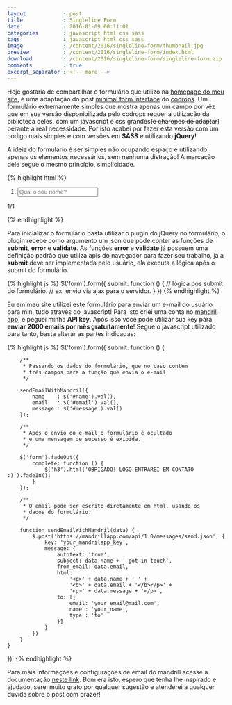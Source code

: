 ```yaml
---
layout            : post
title             : Singleline Form
date              : 2016-01-09 00:11:01
categories        : javascript html css sass
tags              : javascript html css sass
image             : /content/2016/singleline-form/thumbnail.jpg
preview           : /content/2016/singleline-form/index.html
download          : /content/2016/singleline-form/singleline-form.zip
comments          : true
excerpt_separator : <!-- more -->
---
```


Hoje gostaria de compartilhar o formulário que utilizo na <a href="https://www.alexrohleder.com.br">homepage do meu site</a>, é uma adaptação do post <a href="http://tympanus.net/codrops/2014/04/01/minimal-form-interface/">minimal form interface</a> do <a href="http://tympanus.net/codrops">codrops</a>. Um formulário extremamente simples que mostra apenas um campo por vêz que em sua versão disponibilizada pelo codrops requer a utilização da biblioteca deles, com um javascript e css grandes<strike>(e charopes de adaptar)</strike> perante a real necessidade. Por isto acabei por fazer esta versão com um código mais simples e com versões em <b>SASS</b> e utilizando <b>jQuery</b>!
<!-- more -->
A ideia do formulário é ser simples não ocupando espaço e utilizando apenas os elementos necessários, sem nenhuma distração! A marcação dele segue o mesmo princípio, simplicidade.

{% highlight html %}
<form novalidate autocomplete="off" class="ar-form">
    <ol class="questions">
        <!-- lista de questões, note que só a primeira tem a class current -->
        <li class="question current">
            <!-- também é possível incluir labels -->
            <!-- <label for="name">Qual seu nome?</label> -->
            <input type="text" id="name" placeholder="Qual o seu nome?" required>
        </li>
    </ol>
    <div class="next"><div class="arrow"></div></div>
    <div class="progress"><div class="progress-bar"></div></div>
    <div class="error"></div>
    <div class="count"><span class="itr">1</span>/<span class="total">1</span></div>
</form>
{% endhighlight %}

Para inicializar o formulário basta utilizar o plugin do jQuery no formulário, o plugin recebe como argumento um json que pode conter as funções de <b>submit</b>, <b>error</b> e <b>validate</b>. As funções <b>error</b> e <b>validate</b> já possuem uma definição padrão que utiliza apis do navegador para fazer seu trabalho, já a <b>submit</b> deve ser implementada pelo usuário, ela executa a lógica após o submit do formulário.

{% highlight js %}
$('form').form({
    submit: function () {
        // lógica pós submit do formulário.
        // ex. envio via ajax para o servidor.
    }
})
{% endhighlight %}

Eu em meu site utilizei este formulário para enviar um e-mail do usuário para min, tudo através do javascript! Para isto criei uma conta no <a href="https://mandrillapp.com/">mandrill app</a>, e peguei minha <b>API key</b>. Após isso você pode utilizar sua key para **enviar 2000 emails por mês gratuítamente**! Segue o javascript utilizado para tanto, basta alterar as partes indicadas:

{% highlight js %}
$('form').form({
    submit: function () {
        
        /**
         * Passando os dados do formulário, que no caso contem
         * três campos para a função que envia o e-mail
         */
        
        sendEmailWithMandril({
            name    : $('#name').val(),
            email   : $('#email').val(),
            message : $('#message').val()
        });

        /**
         * Após o envio do e-mail o formulário é ocultado
         * e uma mensagem de sucesso é exibida.
         */

        $('form').fadeOut({
            complete: function () {
                $('h3').html('OBRIGADO! LOGO ENTRAREI EM CONTATO :)').fadeIn();
            }
        });

        /**
         * O email pode ser escrito diretamente em html, usando os
         * dados do formulário.
         */

        function sendEmailWithMandril(data) {
            $.post('https://mandrillapp.com/api/1.0/messages/send.json', {
                key: 'your_mandrilapp_key',
                message: {
                    autotext: 'true',
                    subject: data.name + ' got in touch',
                    from_email: data.email,
                    html: 
                        '<p>' + data.name + ' ' +
                        '<b>' + data.email + '</b></p>' + 
                        '<p>' + data.message + '</p>',
                    to: [{
                        email: 'your_email@mail.com',
                        name : 'your_name',
                        type : 'to'
                    }]
                }
            })
        }
    }
});
{% endhighlight %}

Para mais informações e configurações de email do mandrill acesse a documentação <a href="https://mandrillapp.com/api/docs/messages.JSON.html#method-send">neste link</a>. Bom era isto, espero que tenha lhe inspirado e ajudado, serei muito grato por qualquer sugestão e atenderei a qualquer dúvida sobre o post com prazer!
